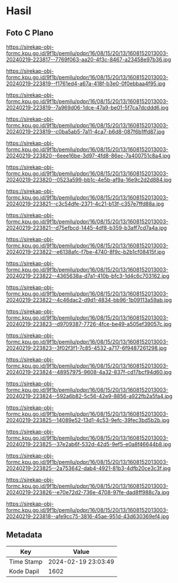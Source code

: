 # Hasil

## Foto C Plano

https://sirekap-obj-formc.kpu.go.id/9f1b/pemilu/pdpr/16/08/15/20/13/1608152013003-20240219-223817--7769f063-aa20-4f3c-8467-a23458e97b36.jpg

https://sirekap-obj-formc.kpu.go.id/9f1b/pemilu/pdpr/16/08/15/20/13/1608152013003-20240219-223819--f1761ed4-a67a-418f-b3e0-0f0ebbaa4f95.jpg

https://sirekap-obj-formc.kpu.go.id/9f1b/pemilu/pdpr/16/08/15/20/13/1608152013003-20240219-223819--7a969d06-1dce-47a9-be01-5f7ca7dcddd6.jpg

https://sirekap-obj-formc.kpu.go.id/9f1b/pemilu/pdpr/16/08/15/20/13/1608152013003-20240219-223819--c0ba5ab5-7a11-4ca7-b6d8-087f6b1ffd87.jpg

https://sirekap-obj-formc.kpu.go.id/9f1b/pemilu/pdpr/16/08/15/20/13/1608152013003-20240219-223820--6eee16be-3d97-4fd8-86ec-7a400751c8a4.jpg

https://sirekap-obj-formc.kpu.go.id/9f1b/pemilu/pdpr/16/08/15/20/13/1608152013003-20240219-223820--0523a599-bb1c-4e5b-af9a-16e9c2d2d884.jpg

https://sirekap-obj-formc.kpu.go.id/9f1b/pemilu/pdpr/16/08/15/20/13/1608152013003-20240219-223821--c3c54dfe-2371-4c21-b13f-c357e7ffd88a.jpg

https://sirekap-obj-formc.kpu.go.id/9f1b/pemilu/pdpr/16/08/15/20/13/1608152013003-20240219-223821--d75efbcd-1445-4df8-b359-b3aff7cd7a4a.jpg

https://sirekap-obj-formc.kpu.go.id/9f1b/pemilu/pdpr/16/08/15/20/13/1608152013003-20240219-223822--e6138afc-f7be-4740-8f9c-b2b1cf08415f.jpg

https://sirekap-obj-formc.kpu.go.id/9f1b/pemilu/pdpr/16/08/15/20/13/1608152013003-20240219-223822--4365638a-d7a1-410b-bfc3-1d4c6c703162.jpg

https://sirekap-obj-formc.kpu.go.id/9f1b/pemilu/pdpr/16/08/15/20/13/1608152013003-20240219-223822--4c46dac2-d9d1-4834-bb96-1b09113a59ab.jpg

https://sirekap-obj-formc.kpu.go.id/9f1b/pemilu/pdpr/16/08/15/20/13/1608152013003-20240219-223823--d9709387-7726-4fce-be49-a505ef39057c.jpg

https://sirekap-obj-formc.kpu.go.id/9f1b/pemilu/pdpr/16/08/15/20/13/1608152013003-20240219-223823--3f02f3f1-7c85-4532-a717-6f9487261298.jpg

https://sirekap-obj-formc.kpu.go.id/9f1b/pemilu/pdpr/16/08/15/20/13/1608152013003-20240219-223824--48957975-9608-4a32-837f-cd17bcf94d60.jpg

https://sirekap-obj-formc.kpu.go.id/9f1b/pemilu/pdpr/16/08/15/20/13/1608152013003-20240219-223824--592a6b82-5c56-42e9-8856-a922fb2a5fa4.jpg

https://sirekap-obj-formc.kpu.go.id/9f1b/pemilu/pdpr/16/08/15/20/13/1608152013003-20240219-223825--14089e52-13d1-4c53-9efc-39fec3bd5b2b.jpg

https://sirekap-obj-formc.kpu.go.id/9f1b/pemilu/pdpr/16/08/15/20/13/1608152013003-20240219-223825--37e2ab6f-532d-42d5-9ef5-e0a8f46644b8.jpg

https://sirekap-obj-formc.kpu.go.id/9f1b/pemilu/pdpr/16/08/15/20/13/1608152013003-20240219-223825--2a753642-dab4-4921-81b3-4dfb20ce3c3f.jpg

https://sirekap-obj-formc.kpu.go.id/9f1b/pemilu/pdpr/16/08/15/20/13/1608152013003-20240219-223826--e70e72d2-736e-4708-97fe-dad8ff988c7a.jpg

https://sirekap-obj-formc.kpu.go.id/9f1b/pemilu/pdpr/16/08/15/20/13/1608152013003-20240219-223818--afe9cc75-3816-45ae-951d-43d630369ef4.jpg


## Metadata

| Key        | Value               |
| ---------- | ------------------- |
| Time Stamp | 2024-02-19 23:03:49 |
| Kode Dapil | 1602                |



